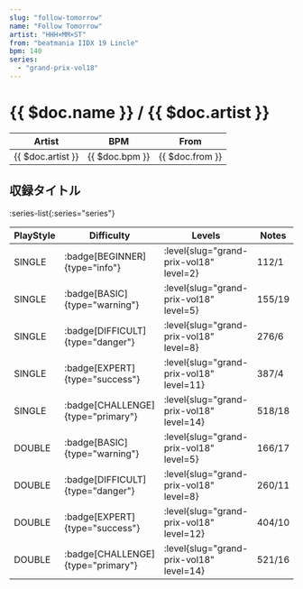 ```yaml
---
slug: "follow-tomorrow"
name: "Follow Tomorrow"
artist: "HHH×MM×ST"
from: "beatmania IIDX 19 Lincle"
bpm: 140
series:
  - "grand-prix-vol18"
---
```


# {{ $doc.name }} / {{ $doc.artist }}

|Artist|BPM|From|
|------|---|----|
|{{ $doc.artist }}|{{ $doc.bpm }}|{{ $doc.from }}|

## 収録タイトル

:series-list{:series="series"}

|PlayStyle|Difficulty|Levels|Notes|Movie|
|---------|----------|------|-----|-----|
|SINGLE| :badge[BEGINNER]{type="info"}|<div class="field is-grouped is-grouped-multiline"> :level{slug="grand-prix-vol18" level=2}</div>|112/1||
|SINGLE| :badge[BASIC]{type="warning"}|<div class="field is-grouped is-grouped-multiline"> :level{slug="grand-prix-vol18" level=5}</div>|155/19||
|SINGLE| :badge[DIFFICULT]{type="danger"}|<div class="field is-grouped is-grouped-multiline"> :level{slug="grand-prix-vol18" level=8}</div>|276/6||
|SINGLE| :badge[EXPERT]{type="success"}|<div class="field is-grouped is-grouped-multiline"> :level{slug="grand-prix-vol18" level=11}</div>|387/4||
|SINGLE| :badge[CHALLENGE]{type="primary"}|<div class="field is-grouped is-grouped-multiline"> :level{slug="grand-prix-vol18" level=14}</div>|518/18||
|DOUBLE| :badge[BASIC]{type="warning"}|<div class="field is-grouped is-grouped-multiline"> :level{slug="grand-prix-vol18" level=5}</div>|166/17||
|DOUBLE| :badge[DIFFICULT]{type="danger"}|<div class="field is-grouped is-grouped-multiline"> :level{slug="grand-prix-vol18" level=8}</div>|260/11||
|DOUBLE| :badge[EXPERT]{type="success"}|<div class="field is-grouped is-grouped-multiline"> :level{slug="grand-prix-vol18" level=12}</div>|404/10||
|DOUBLE| :badge[CHALLENGE]{type="primary"}|<div class="field is-grouped is-grouped-multiline"> :level{slug="grand-prix-vol18" level=14}</div>|521/16||
